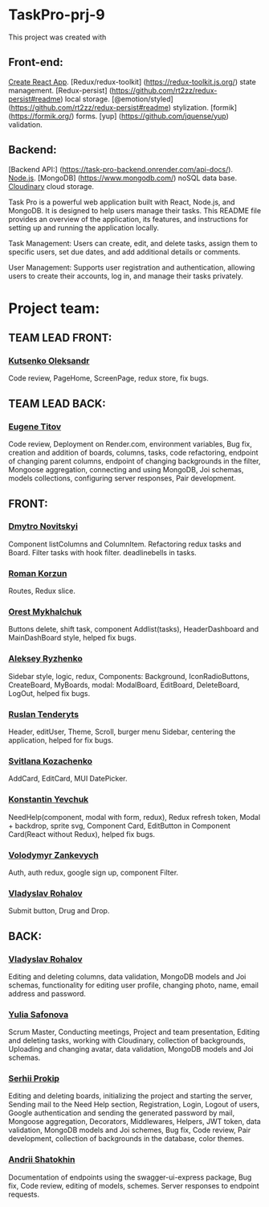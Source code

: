 # TaskPro-prj-9

This project was created with

## Front-end:

[Create React App](https://github.com/facebook/create-react-app).
[Redux/redux-toolkit] (https://redux-toolkit.js.org/) state management.
[Redux-persist] (https://github.com/rt2zz/redux-persist#readme) local storage.
[@emotion/styled] (https://github.com/rt2zz/redux-persist#readme) stylization.
[formik] (https://formik.org/) forms. [yup] (https://github.com/jquense/yup)
validation.

## Backend:

[Backend API:] (https://task-pro-backend.onrender.com/api-docs/).
[Node.js](https://nodejs.org/). [MongoDB] (https://www.mongodb.com/) noSQL data
base.
[Cloudinary](https://www.filestack.com/?utm_term=cloudinary&utm_campaign=&utm_source=adwords&utm_medium=ppc&hsa_acc=7530412573&hsa_cam=19921045590&hsa_grp=150684045271&hsa_ad=653682736721&hsa_src=g&hsa_tgt=kwd-316466949510&hsa_kw=cloudinary&hsa_mt=b&hsa_net=adwords&hsa_ver=3&gad=1&gclid=CjwKCAjwkeqkBhAnEiwA5U-uMx_WcJLRQ_xL_GFUJf1SwM34LSNn-Tl9IywpuiOsDMTOgXo49lBtohoCjx8QAvD_BwE)
cloud storage.

Task Pro is a powerful web application built with React, Node.js, and MongoDB.
It is designed to help users manage their tasks. This README file provides an
overview of the application, its features, and instructions for setting up and
running the application locally.

Task Management: Users can create, edit, and delete tasks, assign them to
specific users, set due dates, and add additional details or comments.

User Management: Supports user registration and authentication, allowing users
to create their accounts, log in, and manage their tasks privately.

# Project team:

## TEAM LEAD FRONT:

### [Kutsenko Oleksandr](https://www.linkedin.com/in/kutsenko-oleksandr/)

Code review, PageHome, ScreenPage, redux store, fix bugs.

## TEAM LEAD BACK:

### [Eugene Titov](https://www.linkedin.com/in/eugene-titov/)

Code review, Deployment on Render.com, environment variables, Bug fix, creation
and addition of boards, columns, tasks, code refactoring, endpoint of changing
parent columns, endpoint of changing backgrounds in the filter, Mongoose
aggregation, connecting and using MongoDB, Joi schemas, models collections,
configuring server responses, Pair development.

## FRONT:

### [Dmytro Novitskyi](https://www.linkedin.com/in/dmytro-novitskyi/)

Component listColumns and ColumnItem. Refactoring redux tasks and Board. Filter
tasks with hook filter. deadlinebells in tasks.

### [Roman Korzun](https://www.linkedin.com/in/roman-korzun/)

Routes, Redux slice.

### [Orest Mykhalchuk](https://www.linkedin.com/in/orest-m/)

Buttons delete, shift task, component Addlist(tasks), HeaderDashboard and
MainDashBoard style, helped fix bugs.

### [Aleksey Ryzhenko](www.linkedin.com/in/aleksey-ryzhenko-316477240/)

Sidebar style, logic, redux, Components: Background, IconRadioButtons,
CreateBoard, MyBoards, modal: ModalBoard, EditBoard, DeleteBoard, LogOut, helped
fix bugs.

### [Ruslan Tenderyts](https://www.linkedin.com/in/ruslan-tenderyts/)

Header, editUser, Theme, Scroll, burger menu Sidebar, centering the application,
helped for fix bugs.

### [Svitlana Kozachenko](https://www.linkedin.com/in/svitlana-kozachenko-9ba34b248/)

AddCard, EditCard, MUI DatePicker.

### [Konstantin Yevchuk ](https://www.linkedin.com/in/konstantin-yevchuk-b5aa31262/)

NeedHelp(component, modal with form, redux), Redux refresh token, Modal +
backdrop, sprite svg, Component Card, EditButton in Component Card(React without
Redux), helped fix bugs.

### [Volodymyr Zankevych](https://www.linkedin.com/in/volodymyr-zankevych-43a209255/)

Auth, auth redux, google sign up, component Filter.

### [Vladyslav Rohalov](https://www.linkedin.com/in/vladyslav-rohalov/)

Submit button, Drug and Drop.

## BACK:

### [Vladyslav Rohalov](https://www.linkedin.com/in/vladyslav-rohalov/)

Editing and deleting columns, data validation, MongoDB models and Joi schemas,
functionality for editing user profile, changing photo, name, email address and
password.

### [Yulia Safonova](https://www.linkedin.com/in/yuliia-safonova-923986266/)

Scrum Master, Conducting meetings, Project and team presentation, Editing and
deleting tasks, working with Cloudinary, collection of backgrounds, Uploading
and changing avatar, data validation, MongoDB models and Joi schemas.

### [Serhii Prokip](https://www.linkedin.com/in/serhii-prokip/)

Editing and deleting boards, initializing the project and starting the server,
Sending mail to the Need Help section, Registration, Login, Logout of users,
Google authentication and sending the generated password by mail, Mongoose
aggregation, Decorators, Middlewares, Helpers, JWT token, data validation,
MongoDB models and Joi schemes, Bug fix, Code review, Pair development,
collection of backgrounds in the database, color themes.

### [Andrii Shatokhin](https://www.linkedin.com/in/andrii-shatokhin/)

Documentation of endpoints using the swagger-ui-express package, Bug fix, Code
review, editing of models, schemes. Server responses to endpoint requests.
